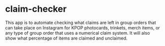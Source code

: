 # claim-checker
This app is to automate checking what claims are left in group orders that can take place on Instagram for KPOP photocards, trinkets, merch items, or any type of group order that uses a numerical claim system. It will also show what percentage of items are claimed and unclaimed.
